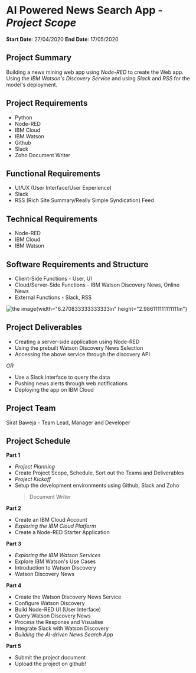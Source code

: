 # AI Powered News Search App - *Project Scope*

**Start Date**: 27/04/2020
**End Date**: 17/05/2020

## Project Summary
Building a news mining web app using *Node-RED* to create the Web app.
Using the *IBM Watson\'s Discovery Service* and using *Slack* and *RSS*
for the model\'s deployment.

## Project Requirements
-   Python
-   Node-RED
-   IBM Cloud
-   IBM Watson
-   Github
-   Slack
-   Zoho Document Writer

## Functional Requirements
-   UI/UX (User Interface/User Experience)
-   Slack
-   RSS (Rich Site Summary/Really Simple Syndication) Feed

## Technical Requirements
-   Node-RED
-   IBM Cloud
-   IBM Watson

## Software Requirements and Structure
-   Client-Side Functions - User, UI
-   Cloud/Server-Side Functions - IBM Watson Discovery News, Online News
-   External Functions - Slack, RSS

![the image](media/image1.png){width="6.270833333333333in"
height="2.986111111111111in"}

## Project Deliverables
-   Creating a server-side application using Node-RED
-   Using the prebuilt Watson Discovery News Selection
-   Accessing the above service through the discovery API

*OR*

-   Use a Slack interface to query the data
-   Pushing news alerts through web notifications
-   Deploying the app on IBM Cloud

## Project Team
Sirat Baweja - Team Lead, Manager and Developer

## Project Schedule

**Part 1**
-   *Project Planning*
-   Create Project Scope, Schedule, Sort out the Teams and Deliverables
-   *Project Kickoff*
-   Setup the development environments using Github, Slack and Zoho
    > Document Writer

**Part 2**
-   Create an IBM Cloud Account
-   *Exploring the IBM Cloud Platform*
-   Create a Node-RED Starter Application

**Part 3**
-   *Exploring the IBM Watson Services*
-   Explore IBM Watson\'s Use Cases
-   Introduction to Watson Discovery
-   Watson Discovery News

**Part 4**
-   Create the Watson Discovery News Service
-   Configure Watson Discovery
-   Build Node-RED UI (User Interface)
-   Query Watson Discovery News
-   Process the Response and Visualise
-   Integrate Slack with Watson Discovery
-   *Building the AI-driven News Search App*

**Part 5**
-   Submit the project document
-   Upload the project on github!
